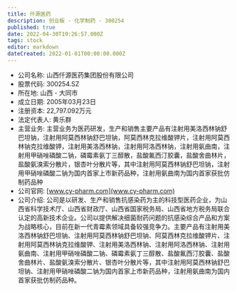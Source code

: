 ```yaml
---
title: 仟源医药
description: 创业板 - 化学制药 - 300254
published: true
date: 2022-04-30T19:26:57.000Z
tags: stock
editor: markdown
dateCreated: 2022-01-01T00:00:00.000Z
---
```


- 公司名称: 山西仟源医药集团股份有限公司
- 股票代码: 300254.SZ
- 所在地: 山西 - 大同市
- 成立日期: 2005年03月23日
- 注册资本: 22,797.092万元
- 法定代表人: 黄乐群
- 主营业务: 主营业务为医药研发，生产和销售主要产品有注射用美洛西林钠舒巴坦钠，注射用阿莫西林钠舒巴坦钠，阿莫西林克拉维酸钾片，注射用阿莫西林钠克拉维酸钾，注射用美洛西林钠，注射用阿洛西林钠，注射用氨曲南，注射用甲硝唑磷酸二钠，磷霉素氨丁三醇散，盐酸氟西汀胶囊，盐酸舍曲林片，盐酸氨溴索分散片，银杏叶分散片等，其中注射用阿莫西林钠舒巴坦钠，注射用甲硝唑磷酸二钠为国内首家上市新药品种，注射用氨曲南为国内首家获批仿制药品种
- 公司官网: [www.cy-pharm.com](www.cy-pharm.com)
- 公司介绍: 公司是以研发、生产和销售抗感染药为主的科技型医药企业，为山西省科学技术厅、山西省财政厅、山西省国家税务局、山西省地方税务局联合认定的高新技术企业。公司以提供解决细菌耐药问题的抗感染综合产品和方案为战略核心，目前在新一代青霉素领域具备较强竞争力。主要产品有注射用美洛西林钠舒巴坦钠、注射用阿莫西林钠舒巴坦钠、阿莫西林克拉维酸钾片、注射用阿莫西林钠克拉维酸钾、注射用美洛西林钠、注射用阿洛西林钠、注射用氨曲南、注射用甲硝唑磷酸二钠、磷霉素氨丁三醇散、盐酸氟西汀胶囊、盐酸舍曲林片、盐酸氨溴索分散片、银杏叶分散片等，其中注射用阿莫西林钠舒巴坦钠、注射用甲硝唑磷酸二钠为国内首家上市新药品种，注射用氨曲南为国内首家获批仿制药品种。


